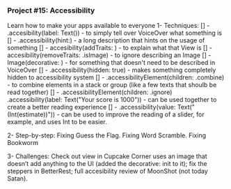 ### Project #15: Accessibility
Learn how to make your apps available to everyone
1- Techniques:
[] - .accesibility(label: Text()) - to simply tell over VoiceOver what something is
[] - .accessibility(hint:) - a long description that hints on the usage of something
[] - accesibility(addTraits: ) - to explain what that View is
[] - accesibility(removeTraits: .isImage) - to ignore describing an Image
[] - Image(decorative: ) - for something that doesn't need to be described in VoiceOver
[] - .accessibility(hidden: true) - makes something completely hidden to accessibility system
[] - .accessibilityElement(children: .combine) - to combine elements in a stack or group (like a few texts that shoulb be read together)
[] - .accessibilityElement(children: .ignore)
.accessibility(label: Text("Your score is 1000")) - can be used together to create a better reading experience
[] - .accessibility(value: Text("\(Int(estimate))")) - can be used to improve the reading of a slider, for example, and uses Int to be easier.

2- Step-by-step:
Fixing Guess the Flag.
Fixing Word Scramble.
Fixing Bookworm

3- Challenges:
Check out view in Cupcake Corner uses an image that doesn’t add anything to the UI (added the decorative: init to it); fix the steppers in BetterRest; full accesibility review of MoonShot (not today Satan).
